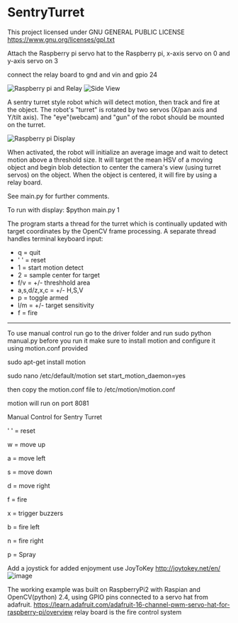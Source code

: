 # SentryTurret

This project licensed under GNU GENERAL PUBLIC LICENSE
https://www.gnu.org/licenses/gpl.txt

Attach the Raspberry pi servo hat to the Raspberry pi, x-axis servo on 0 and y-axis servo on 3 

connect the relay board to gnd and vin and gpio 24

![Raspberry pi and Relay](http://i.imgur.com/LZkYvNJ.jpg "Connected") 
![Side View](http://i.imgur.com/b4JQwYZ.jpg "side view")

A sentry turret style robot which will detect motion, then track and fire at the object. The robot's "turret" is rotated by two servos (X/pan axis and Y/tilt axis). The "eye"(webcam) and "gun" of the robot should be mounted on the turret. 

![Raspberry pi Display](http://i.imgur.com/XBFRPyV.jpg "Display") 

When activated, the robot will initialize an average image and wait to detect motion above a threshold size. It will target the mean HSV of a moving object and begin blob detection to center the camera's view (using turret servos) on the object. When the object is centered, it will fire by using a relay board.

See main.py for further comments.

To run with display: $python main.py 1

The program starts a thread for the turret which is continually updated with target coordinates by the OpenCV frame processing. A separate thread handles terminal keyboard input:

- q = quit
- ' ' = reset
- 1 = start motion detect
- 2 = sample center for target
- f/v = +/- threshhold area
- a,s,d/z,x,c = +/- H,S,V
- p = toggle armed
- l/m = +/- target sensitivity
- f = fire

---

To use manual control run go to the driver folder and run sudo python manual.py
before you run it make sure to install motion and configure it using motion.conf provided

sudo apt-get install motion

sudo nano /etc/default/motion   set start_motion_daemon=yes

then copy the motion.conf file to /etc/motion/motion.conf

motion will run on port 8081

Manual Control for Sentry Turret

' ' = reset

w = move up

a = move left

s = move down

d = move right

f = fire

x = trigger buzzers

b = fire left

n = fire right

p = Spray

Add a joystick for added enjoyment use JoyToKey http://joytokey.net/en/ 
![image](https://scontent-lga.xx.fbcdn.net/hphotos-xfp1/v/t1.0-9/10551111_10102040449359939_1193606793478368655_n.jpg?oh=4afb9d2e38645f1eda55b1fe9584a000&oe=558AADE1)

The working example was built on RaspberryPi2 with Raspian and OpenCV(python) 2.4, using GPIO pins connected to a servo hat from adafruit. https://learn.adafruit.com/adafruit-16-channel-pwm-servo-hat-for-raspberry-pi/overview
relay board is the fire control system
